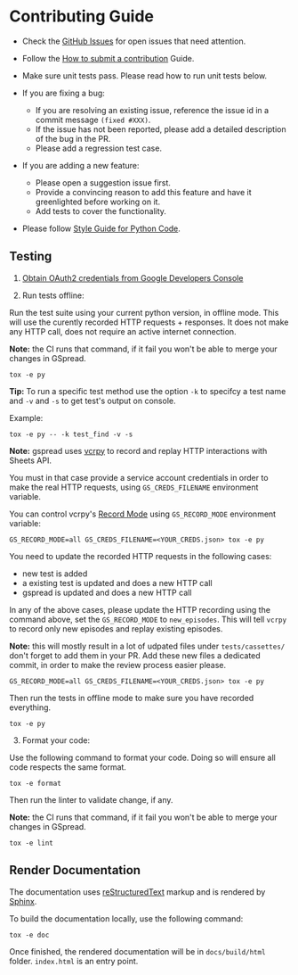 # Contributing Guide

* Check the [GitHub Issues](https://github.com/burnash/gspread/issues) for open issues that need attention.
* Follow the [How to submit a contribution](https://opensource.guide/how-to-contribute/#how-to-submit-a-contribution) Guide.

* Make sure unit tests pass. Please read how to run unit tests below.

* If you are fixing a bug:
  * If you are resolving an existing issue, reference the issue id in a commit message `(fixed #XXX)`.
  * If the issue has not been reported, please add a detailed description of the bug in the PR.
  * Please add a regression test case.

* If you are adding a new feature:
  * Please open a suggestion issue first.
  * Provide a convincing reason to add this feature and have it greenlighted before working on it.
  * Add tests to cover the functionality.

* Please follow [Style Guide for Python Code](https://www.python.org/dev/peps/pep-0008/).

## Testing

1. [Obtain OAuth2 credentials from Google Developers Console](http://gspread.readthedocs.org/en/latest/oauth2.html)

2. Run tests offline:

Run the test suite using your current python version, in offline mode.
This will use the curently recorded HTTP requests + responses. It does not make any HTTP call, does not require an active internet connection.

**Note:** the CI runs that command, if it fail you won't be able to merge
your changes in GSpread.

```
tox -e py
```

**Tip:** To run a specific test method use the option `-k` to specifcy a test name and `-v` and `-s` to get test's output on console.

Example:

```
tox -e py -- -k test_find -v -s
```

**Note:** gspread uses [vcrpy](https://github.com/kevin1024/vcrpy) to record and replay HTTP interactions with Sheets API.

You must in that case provide a service account credentials in order to make the real HTTP requests, using `GS_CREDS_FILENAME` environment variable.

You can control vcrpy's [Record Mode](https://vcrpy.readthedocs.io/en/latest/usage.html#record-modes) using `GS_RECORD_MODE` environment variable:

```
GS_RECORD_MODE=all GS_CREDS_FILENAME=<YOUR_CREDS.json> tox -e py
```

You need to update the recorded HTTP requests in the following cases:

- new test is added
- a existing test is updated and does a new HTTP call
- gspread is updated and does a new HTTP call

In any of the above cases, please update the HTTP recording using the command above, set the `GS_RECORD_MODE` to `new_episodes`.
This will tell `vcrpy` to record only new episodes and replay existing episodes.

**Note:** this will mostly result in a lot of udpated files under `tests/cassettes/` don't forget to add them in your PR.
Add these new files a dedicated commit, in order to make the review process easier please.

```
GS_RECORD_MODE=all GS_CREDS_FILENAME=<YOUR_CREDS.json> tox -e py
```

Then run the tests in offline mode to make sure you have recorded everything.

```
tox -e py
```

3. Format your code:

Use the following command to format your code. Doing so will ensure
all code respects the same format.

```
tox -e format
```

Then run the linter to validate change, if any.

**Note:** the CI runs that command, if it fail you won't be able to merge
your changes in GSpread.

```
tox -e lint
```

## Render Documentation

The documentation uses [reStructuredText](http://www.sphinx-doc.org/en/master/usage/restructuredtext/index.html#rst-index) markup and is rendered by [Sphinx](http://www.sphinx-doc.org/).

To build the documentation locally, use the following command:

```
tox -e doc
```

Once finished, the rendered documentation will be in `docs/build/html` folder. `index.html` is an entry point.
